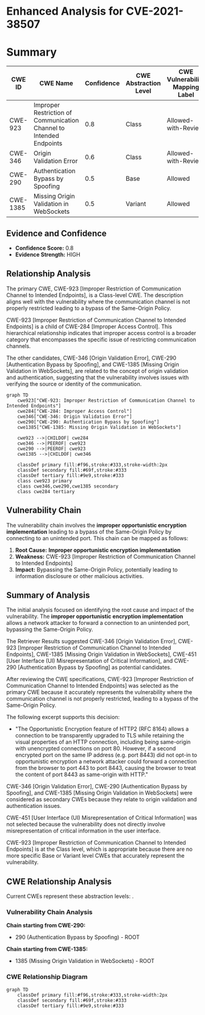 # Enhanced Analysis for CVE-2021-38507

# Summary
| CWE ID | CWE Name | Confidence | CWE Abstraction Level | CWE Vulnerability Mapping Label | CWE-Vulnerability Mapping Notes |
|---|---|---|---|---|---|
| CWE-923 | Improper Restriction of Communication Channel to Intended Endpoints | 0.8 | Class | Allowed-with-Review | Primary CWE |
| CWE-346 | Origin Validation Error | 0.6 | Class | Allowed-with-Review | Secondary Candidate |
| CWE-290 | Authentication Bypass by Spoofing | 0.5 | Base | Allowed | Secondary Candidate |
| CWE-1385 | Missing Origin Validation in WebSockets | 0.5 | Variant | Allowed | Secondary Candidate |

## Evidence and Confidence

*   **Confidence Score:** 0.8
*   **Evidence Strength:** HIGH

## Relationship Analysis
The primary CWE, CWE-923 [Improper Restriction of Communication Channel to Intended Endpoints], is a Class-level CWE. The description aligns well with the vulnerability where the communication channel is not properly restricted leading to a bypass of the Same-Origin Policy.

CWE-923 [Improper Restriction of Communication Channel to Intended Endpoints] is a child of CWE-284 [Improper Access Control]. This hierarchical relationship indicates that improper access control is a broader category that encompasses the specific issue of restricting communication channels.

The other candidates, CWE-346 [Origin Validation Error], CWE-290 [Authentication Bypass by Spoofing], and CWE-1385 [Missing Origin Validation in WebSockets], are related to the concept of origin validation and authentication, suggesting that the vulnerability involves issues with verifying the source or identity of the communication.

```mermaid
graph TD
    cwe923["CWE-923: Improper Restriction of Communication Channel to Intended Endpoints"]
    cwe284["CWE-284: Improper Access Control"]
    cwe346["CWE-346: Origin Validation Error"]
    cwe290["CWE-290: Authentication Bypass by Spoofing"]
    cwe1385["CWE-1385: Missing Origin Validation in WebSockets"]

    cwe923 -->|CHILDOF| cwe284
    cwe346 -->|PEEROF| cwe923
    cwe290 -->|PEEROF| cwe923
    cwe1385 -->|CHILDOF| cwe346

    classDef primary fill:#f96,stroke:#333,stroke-width:2px
    classDef secondary fill:#69f,stroke:#333
    classDef tertiary fill:#9e9,stroke:#333
    class cwe923 primary
    class cwe346,cwe290,cwe1385 secondary
    class cwe284 tertiary
```

## Vulnerability Chain
The vulnerability chain involves the **improper opportunistic encryption implementation** leading to a bypass of the Same-Origin Policy by connecting to an unintended port. This chain can be mapped as follows:

1.  **Root Cause:** **Improper opportunistic encryption implementation**
2.  **Weakness:** CWE-923 [Improper Restriction of Communication Channel to Intended Endpoints]
3.  **Impact:** Bypassing the Same-Origin Policy, potentially leading to information disclosure or other malicious activities.

## Summary of Analysis
The initial analysis focused on identifying the root cause and impact of the vulnerability. The **improper opportunistic encryption implementation** allows a network attacker to forward a connection to an unintended port, bypassing the Same-Origin Policy.

The Retriever Results suggested CWE-346 [Origin Validation Error], CWE-923 [Improper Restriction of Communication Channel to Intended Endpoints], CWE-1385 [Missing Origin Validation in WebSockets], CWE-451 [User Interface (UI) Misrepresentation of Critical Information], and CWE-290 [Authentication Bypass by Spoofing] as potential candidates.

After reviewing the CWE specifications, CWE-923 [Improper Restriction of Communication Channel to Intended Endpoints] was selected as the primary CWE because it accurately represents the vulnerability where the communication channel is not properly restricted, leading to a bypass of the Same-Origin Policy.

The following excerpt supports this decision:

*   "The Opportunistic Encryption feature of HTTP2 (RFC 8164) allows a connection to be transparently upgraded to TLS while retaining the visual properties of an HTTP connection, including being same-origin with unencrypted connections on port 80. However, if a second encrypted port on the same IP address (e.g. port 8443) did not opt-in to opportunistic encryption a network attacker could forward a connection from the browser to port 443 to port 8443, causing the browser to treat the content of port 8443 as same-origin with HTTP."

CWE-346 [Origin Validation Error], CWE-290 [Authentication Bypass by Spoofing], and CWE-1385 [Missing Origin Validation in WebSockets] were considered as secondary CWEs because they relate to origin validation and authentication issues.

CWE-451 [User Interface (UI) Misrepresentation of Critical Information] was not selected because the vulnerability does not directly involve misrepresentation of critical information in the user interface.

CWE-923 [Improper Restriction of Communication Channel to Intended Endpoints] is at the Class level, which is appropriate because there are no more specific Base or Variant level CWEs that accurately represent the vulnerability.


## CWE Relationship Analysis

Current CWEs represent these abstraction levels: .


### Vulnerability Chain Analysis

**Chain starting from CWE-290:**
- 290 (Authentication Bypass by Spoofing) - ROOT


**Chain starting from CWE-1385:**
- 1385 (Missing Origin Validation in WebSockets) - ROOT



### CWE Relationship Diagram

```mermaid
graph TD
    classDef primary fill:#f96,stroke:#333,stroke-width:2px
    classDef secondary fill:#69f,stroke:#333
    classDef tertiary fill:#9e9,stroke:#333
```